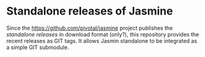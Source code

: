 Standalone releases of Jasmine
==============================

Since the https://github.com/pivotal/jasmine project publishes the *standalone releases* in download format (only?), this repository provides the recent releases as GIT tags. It allows Jasmin standalone to be integrated as a simple GIT submodule.
